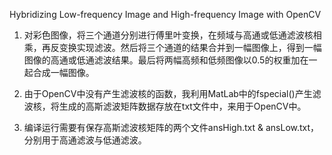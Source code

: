 Hybridizing Low-frequency Image and High-frequency Image with OpenCV

1. 对彩色图像，将三个通道分别进行傅里叶变换，在频域与高通或低通滤波核相乘，再反变换实现滤波。然后将三个通道的结果合并到一幅图像上，得到一幅图像的高通或低通滤波结果。最后将两幅高频和低频图像以0.5的权重加在一起合成一幅图像。
     
2. 由于OpenCV中没有产生滤波核的函数，我利用MatLab中的fspecial()产生滤波核，将生成的高斯滤波矩阵数据存放在txt文件中，来用于OpenCV中。
  
3. 编译运行需要有保存高斯滤波核矩阵的两个文件ansHigh.txt & ansLow.txt，分别用于高通滤波与低通滤波。
